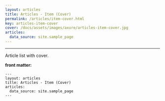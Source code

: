 ```yaml
---
layout: articles
title: Articles - Item (Cover)
permalink: /articles/item-cover.html
key: articles-item-cover
cover: /docs/assets/images/axure/articles-item-cover.jpg
articles:
  data_source: site.sample_page
---
```


<div class="article__content" markdown="1">

---

Article list with cover.

<!--more-->

**front matter:**

    ---
    layout: articles
    title: Articles - Item (Cover)
    articles:
      data_source: site.sample_page
    ---

</div>